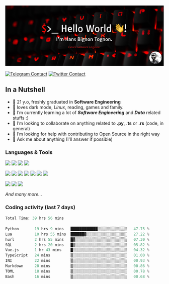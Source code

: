 ![Cover](assets/gh-readme-cover.png)

[![Telegram Contact](https://img.shields.io/badge/Telegram-%230088CC.svg?style=for-the-badge&logo=telegram&logoColor=white)](https://t.me/hanstobi) [![Twitter Contact](https://img.shields.io/badge/Twitter-%2308A0E9.svg?style=for-the-badge&logo=twitter&logoColor=white)](https://twitter.com/_tobihans)

## In a Nutshell
- 👤 21 y.o, freshly graduated in **Software Engineering**
- 🖤 loves dark mode, *Linux*, reading, games and family.
- 🌱 I’m currently learning a lot of ***Software Engineering*** and ***Data*** related stuffs :)
- 👯 I’m looking to collaborate on anything related to **.py**, **.ts** or **.rs** (code, in general)
- 🤔 I’m looking for help with contributing to Open Source in the right way
- 💬 Ask me about anything (I'll answer if possible)

### Languages & Tools
![](https://img.shields.io/badge/Linux-%23eab30f.svg?style=for-the-badge&logo=linux&logoColor=black) ![](https://img.shields.io/badge/Git-%23e54a2f.svg?style=for-the-badge&logo=git&logoColor=white) ![](https://img.shields.io/badge/Github-%231a1d21.svg?style=for-the-badge&logo=github&logoColor=white) ![](https://img.shields.io/badge/Docker-%230394f0.svg?style=for-the-badge&logo=docker&logoColor=white)

![](https://img.shields.io/badge/C-%231a1d21.svg?style=for-the-badge&logo=C&logoColor=white) ![](https://img.shields.io/badge/TypeScript-%230074c2.svg?style=for-the-badge&logo=typescript&logoColor=white) ![](https://img.shields.io/badge/Python-%23f0c540.svg?style=for-the-badge&logo=python) ![](https://img.shields.io/badge/Rust-%23ea4800.svg?style=for-the-badge&logo=rust) ![](https://img.shields.io/badge/Php-%237175aa.svg?style=for-the-badge&logo=php&logoColor=white) ![](https://img.shields.io/badge/HTML-%23d84924.svg?style=for-the-badge&logo=html5&logoColor=white) ![](https://img.shields.io/badge/Scss-%23c45f92.svg?style=for-the-badge&logo=sass&logoColor=white)

![](https://img.shields.io/badge/Vue-%23314559.svg?style=for-the-badge&logo=vue.js) ![](https://img.shields.io/badge/Laravel-%23e54a2f.svg?style=for-the-badge&logo=laravel&logoColor=white) ![](https://img.shields.io/badge/Adonis-%235a45ff.svg?style=for-the-badge&logo=adonisjs)

*And many more...*

### Coding activity (last 7 days)
<!--START_SECTION:waka-->

```python
Total Time: 39 hrs 56 mins

Python       19 hrs 9 mins   ████████████░░░░░░░░░░░░░   47.75 %
Lua          10 hrs 55 mins  ██████▓░░░░░░░░░░░░░░░░░░   27.22 %
hurl         2 hrs 55 mins   █▓░░░░░░░░░░░░░░░░░░░░░░░   07.30 %
SQL          2 hrs 20 mins   █▒░░░░░░░░░░░░░░░░░░░░░░░   05.82 %
Vue.js       1 hr 43 mins    █░░░░░░░░░░░░░░░░░░░░░░░░   04.32 %
TypeScript   24 mins         ▒░░░░░░░░░░░░░░░░░░░░░░░░   01.00 %
INI          22 mins         ▒░░░░░░░░░░░░░░░░░░░░░░░░   00.93 %
Markdown     20 mins         ▒░░░░░░░░░░░░░░░░░░░░░░░░   00.86 %
TOML         18 mins         ▒░░░░░░░░░░░░░░░░░░░░░░░░   00.78 %
Bash         16 mins         ▒░░░░░░░░░░░░░░░░░░░░░░░░   00.68 %
```

<!--END_SECTION:waka-->
